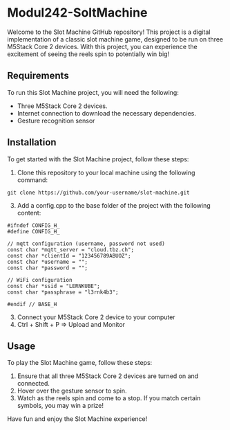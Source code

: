 # Modul242-SoltMachine

Welcome to the Slot Machine GitHub repository! This project is a digital implementation of a classic slot machine game, designed to be run on three M5Stack Core 2 devices. With this project, you can experience the excitement of seeing the reels spin to potentially win big!

## Requirements
To run this Slot Machine project, you will need the following:

- Three M5Stack Core 2 devices.
- Internet connection to download the necessary dependencies.
- Gesture recognition sensor

## Installation
To get started with the Slot Machine project, follow these steps:

1. Clone this repository to your local machine using the following command:
```
git clone https://github.com/your-username/slot-machine.git
```
3. Add a config.cpp to the base folder of the project with the following content:
```
#ifndef CONFIG_H_
#define CONFIG_H_

// mqtt configuration (username, password not used)
const char *mqtt_server = "cloud.tbz.ch";
const char *clientId = "123456789ABUOZ";
const char *username = "";
const char *password = "";

// WiFi configuration
const char *ssid = "LERNKUBE";
const char *passphrase = "l3rnk4b3";

#endif // BASE_H
```
3. Connect your M5Stack Core 2 device to your computer
4. Ctrl + Shift + P => Upload and Monitor

## Usage
To play the Slot Machine game, follow these steps:

1. Ensure that all three M5Stack Core 2 devices are turned on and connected.
2. Hover over the gesture sensor to spin.
3. Watch as the reels spin and come to a stop. If you match certain symbols, you may win a prize!

Have fun and enjoy the Slot Machine experience!
